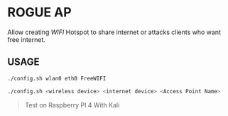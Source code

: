 # ROGUE AP

Allow creating *WIFI* Hotspot to share internet or attacks clients who want free internet.

## USAGE

```bash
./config.sh wlan0 eth0 FreeWIFI

./config.sh <wireless device> <internet device> <Access Point Name>

```

> Test on Raspberry PI 4 With Kali

